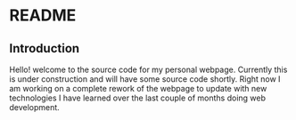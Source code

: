 # README
## Introduction
Hello! welcome to the source code for my personal webpage. Currently this is under construction and will have some source code shortly. Right now I am working on a complete rework of the webpage to update with new technologies I have learned over the last couple of months doing web development. 
